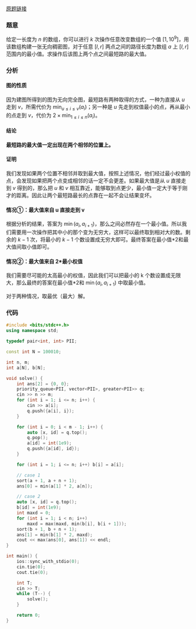 [原题链接](https://codeforces.com/contest/1712/problem/D)

### 题意
给定一长度为 $n$ 的数组，你可以进行 $k$ 次操作任意改变数组的一个值 $[1,10^9]$，用该数组构建一张无向稠密图，对于任意 $[l, r]$ 两点之间的路径长度为数组 $a$ 上 $[l, r]$ 范围内的最小值。求操作后该图上两个点之间最短路的最大值。

### 分析

#### 图的性质
因为建图所得到的图为无向完全图，最短路有两种取得的方式，一种为直接从 $u$ 走到 $v$，所需代价为 $\min_{u\le i\le v}(a_i)$；另一种是 $u$ 先走到权值最小的点，再从最小的点走到 $v$，代价为 $2\times\min_{1\le i\le n}(a_i)$。

#### 结论
**最短路的最大值一定出现在两个相邻的位置上。**

#### 证明
我们发现如果两个位置不相邻并取到最大值，按照上述情况，他们经过最小权值的点，会发现如果把两个点变成相邻的话一定不会更差。如果最大值是从 $u$ 直接走到 $v$ 得到的，那么把 $u$ 和 $v$ 相互靠近，能够取到点更少，最小值一定大于等于刚才的距离。因此让两个最短路最长的点靠在一起不会让结果变坏。

#### 情况①：最大值来自 u 直接走到 v
根据分析的结果，答案为 $\min(a_i,a_{i+1})$，那么之间必然存在一个最小值。所以我们需要用一次操作把其中小的那个变为无穷大，这样可以最终取到相对大的数。剩余的 $k-1$ 次，将最小的 $k-1$ 个数设置成无穷大即可。最终答案在最小值*2和最大值间取小值即可。

#### 情况②：最大值来自 2*最小权值
我们需要尽可能的太高最小的权值，因此我们可以把最小的 k 个数设置成无限大，那么最终的答案在最小值*2和 $\min(a_i,a_{i+1})$ 中取最小值。

对于两种情况，取最优（最大）解。

### 代码
```cpp
#include <bits/stdc++.h>
using namespace std;

typedef pair<int, int> PII;

const int N = 100010;

int n, m;
int a[N], b[N];

void solve() {
	int ans[2] = {0, 0};
	priority_queue<PII, vector<PII>, greater<PII>> q;
	cin >> n >> m;
	for (int i = 1; i <= n; i++) {
		cin >> a[i];
		q.push({a[i], i});
	}

	for (int i = 0; i < m - 1; i++) {
		auto [x, id] = q.top();
		q.pop();
		a[id] = int(1e9);
		q.push({a[id], id});
	}

	for (int i = 1; i <= n; i++) b[i] = a[i];

	// case 1
	sort(a + 1, a + n + 1);
	ans[0] = min(a[1] * 2, a[n]);

	// case 2
	auto [x, id] = q.top();
	b[id] = int(1e9);
	int maxd = 0;
	for (int i = 1; i < n; i++)
		maxd = max(maxd, min(b[i], b[i + 1]));
	sort(b + 1, b + n + 1);
	ans[1] = min(b[1] * 2, maxd);
	cout << max(ans[0], ans[1]) << endl;
}

int main() {
	ios::sync_with_stdio(0);
	cin.tie(0);
	cout.tie(0);

	int T;
	cin >> T;
	while (T--) {
		solve();
	}

	return 0;
}
```